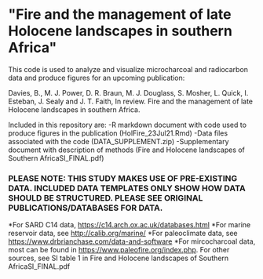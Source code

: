 # "Fire and the management of late Holocene landscapes in southern Africa"
This code is used to analyze and visualize microcharcoal and radiocarbon data and produce figures for an upcoming publication: 

Davies, B., M. J. Power, D. R. Braun, M. J. Douglass, S. Mosher, L. Quick, I. Esteban, J. Sealy and J. T. Faith, In review. Fire and the management of late Holocene landscapes in southern Africa. 

Included in this repository are:
-R markdown document with code used to produce figures in the publication (HolFire_23Jul21.Rmd)
-Data files associated with the code (DATA_SUPPLEMENT.zip)
-Supplementary document with description of methods (Fire and Holocene landscapes of Southern AfricaSI_FINAL.pdf)

### PLEASE NOTE: THIS STUDY MAKES USE OF PRE-EXISTING DATA. INCLUDED DATA TEMPLATES ONLY SHOW HOW DATA SHOULD BE STRUCTURED. PLEASE SEE ORIGINAL PUBLICATIONS/DATABASES FOR DATA.
*For SARD C14 data, https://c14.arch.ox.ac.uk/databases.html
*For marine reservoir data, see http://calib.org/marine/ 
*For paleoclimate data, see https://www.drbrianchase.com/data-and-software
*For mircocharcoal data, most can be found in https://www.paleofire.org/index.php. For other sources, see SI table 1 in Fire and Holocene landscapes of Southern AfricaSI_FINAL.pdf
